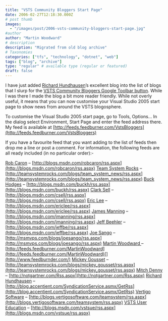 ```yaml
---
title: "VSTS Community Bloggers Start Page"
date: 2006-02-27T12:18:30.000Z
# post thumb
images:
  - "/images/post/2006-vsts-community-bloggers-start-page.jpg"
#author
author: "Martin Woodward"
# description
description: "Migrated from old blog archive"
# Taxonomies
categories: ["tfs", "technology", "dotnet", "web"]
tags: ["blog", "archive"]
type: "regular" # available type (regular or featured)
draft: false
---
```

[](http://feeds.feedburner.com/VstsBloggers) I have just added [Richard Hundhausen](http://blog.accentient.com/)’s excellent blog into the list of blogs that I slurp for the [VSTS Community Bloggers Google Toolbar button](http://www.woodwardweb.com/vsts/000188.html).  While I was there I made the blog a bit more reader friendly.  While not overly useful, it means that you can now customise your Visual Studio 2005 start page to show news from around the VSTS blogosphere.  

To customise the Visual Studio 2005 start page, go to Tools, Options…  In the dialog select Environment, Start Page and enter the feed address there.  My feed is available at [http://feeds.feedburner.com/VstsBloggers](http://feeds.feedburner.com/VstsBloggers)

If you have a favourite feed that you want adding to the list of feeds then drop me a line or post a comment.  For information, the following feeds are all ready included (in no particular order):-

[Rob Caron](http://blogs.msdn.com/robcaron/) – [http://blogs.msdn.com/robcaron/rss.aspx](http://blogs.msdn.com/robcaron/rss.aspx)
[Team System Rocks](http://www.teamsystemrocks.com/) – [http://teamsystemrocks.com/blogs/team_system_news/rss.aspx](http://teamsystemrocks.com/blogs/team_system_news/rss.aspx)
[Buck Hodges](http://blogs.msdn.com/buckh/) – [http://blogs.msdn.com/buckh/rss.aspx](http://blogs.msdn.com/buckh/rss.aspx)
[Clark Sell](http://www.csell.net/) – [http://blogs.msdn.com/csell/rss.aspx](http://blogs.msdn.com/csell/rss.aspx)
[Eric Lee](http://blogs.msdn.com/ericlee/) – [http://blogs.msdn.com/ericlee/rss.aspx](http://blogs.msdn.com/ericlee/rss.aspx)
[James Manning](http://blogs.msdn.com/jmanning/) – [http://blogs.msdn.com/jmanning/rss.aspx](http://blogs.msdn.com/jmanning/rss.aspx)
[Jeff Beehler](http://blogs.msdn.com/jeffbe/) – [http://blogs.msdn.com/jeffbe/rss.aspx](http://blogs.msdn.com/jeffbe/rss.aspx)
[Joe Sango](http://msmvps.com/blogs/joesango/) – [http://msmvps.com/blogs/joesango/rss.aspx](http://msmvps.com/blogs/joesango/rss.aspx)
[Martin Woodward ](http://www.woodwardweb.com/)– [http://feeds.feedburner.com/MartinWoodward](http://feeds.feedburner.com/MartinWoodward)[](http://www.feedburnder.com/)
[Mickey Gousset](http://teamsystemrocks.com/blogs/mickey_gousset/) – [http://teamsystemrocks.com/blogs/mickey_gousset/rss.aspx](http://teamsystemrocks.com/blogs/mickey_gousset/rss.aspx)
[Mitch Denny](http://notgartner.com/) – [http://notgartner.com/Rss.aspx](http://notgartner.com/Rss.aspx)
[Richard Hundhausen](http://blog.accentient.com/) – [http://blog.accentient.com/SyndicationService.asmx/GetRss](http://blog.accentient.com/SyndicationService.asmx/GetRss)
[Vertigo Software](http://blogs.vertigosoftware.com/teamsystem/) – [http://blogs.vertigosoftware.com/teamsystem/rss.aspx](http://blogs.vertigosoftware.com/teamsystem/rss.aspx)
[VSTS User Education](http://blogs.msdn.com/vstsue/) – [http://blogs.msdn.com/vstsue/rss.aspx](http://blogs.msdn.com/vstsue/rss.aspx)
